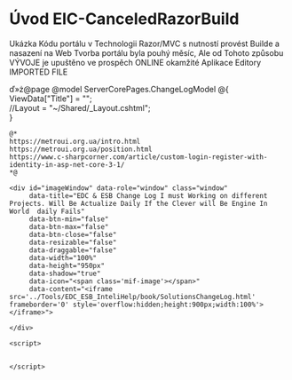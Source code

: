 ﻿# Úvod   EIC-CanceledRazorBuild  

Ukázka Kódu portálu v Technologii Razor/MVC s nutností provést Builde a nasazení na Web
Tvorba portálu byla pouhý měsíc, Ale od Tohoto způsobu VÝVOJE je upuštěno
ve prospěch ONLINE okamžité Aplikace Editory
IMPORTED FILE

ď»ż@page 
@model ServerCorePages.ChangeLogModel
@{
    ViewData["Title"] = "";  
    //Layout = "~/Shared/_Layout.cshtml";  
}

    @*
    https://metroui.org.ua/intro.html
    https://metroui.org.ua/position.html
    https://www.c-sharpcorner.com/article/custom-login-register-with-identity-in-asp-net-core-3-1/
    *@

<div class="text-center info-panel mb-2">
   
    <div id="imageWindow" data-role="window" class="window"
         data-title="EDC & ESB Change Log I must Working on different Projects. Will Be Actualize Daily If the Clever will Be Engine In World  daily Fails"
         data-btn-min="false"
         data-btn-max="false"
         data-btn-close="false"
         data-resizable="false"
         data-draggable="false"
         data-width="100%"
         data-height="950px"
         data-shadow="true"
         data-icon="<span class='mif-image'></span>"
         data-content="<iframe src='../Tools/EDC_ESB_InteliHelp/book/SolutionsChangeLog.html' frameborder='0' style='overflow:hidden;height:900px;width:100%'></iframe>">

    </div>
 
    <script>
        

    </script>
</div>
